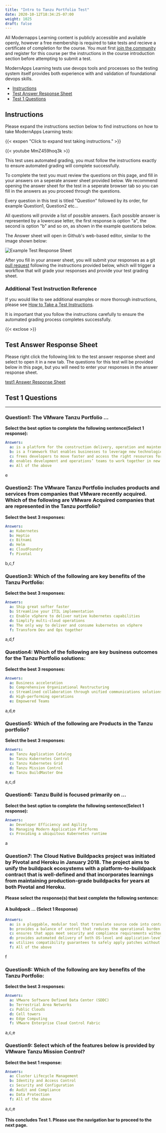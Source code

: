 ```yaml
---
title: "Intro to Tanzu Portfolio Test"
date: 2020-10-12T18:34:25-07:00
weight: 1025
draft: false
---
```


All Modernapps Learning content is publicly accessible and available openly, however a free membership is required to take tests and recieve a certificate of completion for the course. You must first [join the community](https://modernapps.ninja/about/membership/) and register for this course per the instructions in the course introduction section before attempting to submit a test.

ModernApps Learning tests use devops tools and processes so the testing system itself provides both experience with and validation of foundational devops skills.

- [Instructions](#instructions)
- [Test Answer Response Sheet](#test-answer-response-sheet)
- [Test 1 Questions](#test-1-questions)

## Instructions

Please expand the instructions section below to find instructions on how to take ModernApps Learning tests:

{{< exopen "Click to expand test taking instructions." >}}

{{< youtube MmZ459hoq3k >}}

This test uses automated grading, you must follow the instructions exactly to ensure automated grading will complete successfully. 

To complete the test you must review the questions on this page, and fill in your answers on a seperate answer sheet provided below. We recommend opening the answer sheet for the test in a seperate browser tab so you can fill in the answers as you proceed through the questions.

Every question in this test is titled "Question" followed by its order, for example Question1, Question2 etc...

All questions will provide a list of possible answers. Each possible answer is represented by a lowercase letter, the first response is option "a", the second is option "b" and so on, as shown in the example questions below. 

The Answer sheet will open in Github's web-based editor, similar to the image shown below:

![Example Test Response Sheet](https://modernapps.ninja/vspheretanzu101_vt7301/admin/assets/images/blank_test_screen_example.png)  

After you fill in your answer sheet, you will submit your responses as a git [pull request](https://docs.github.com/en/github/collaborating-with-issues-and-pull-requests/about-pull-requests) following the instructions provided below, which will trigger a workflow that will grade your responses and provide your test grading sheet. 

### Additional Test Instruction Reference<!-- omit in toc -->

If you would like to see additional examples or more thorough instructions, please see [How to Take a Test Instructions](https://modernapps.ninja/course_repo_template_ct8279/docs/reference/testinstructions/).  

It is important that you follow the instructions carefully to ensure the automated grading process completes successfully.

{{< exclose >}}

## Test Answer Response Sheet

Please right click the following link to the test answer response sheet and select to open it in a new tab. The questions for this test will be provided below in this page, but you will need to enter your responses in the answer response sheet. 

[test1 Answer Response Sheet](https://github.com/modernappsninja/modernappsskills101_ms4043/edit/main/static/admin/userdata/tests/test1.yml)  

## Test 1 Questions

---

### **Question1:** The VMware Tanzu Portfolio ...<!-- omit in toc -->

**Select the best option to complete the following sentence(Select 1 response):**

```yml
Answers:
  a: is a platform for the construction delivery, operation and maintenance of modern applications
  b: is a framework that enables businesses to leverage new technologies to better serve their customers and advance business goals
  c: frees developers to move faster and access the right resources for building and delivering modern applications
  d: enables development and operations’ teams to work together in new ways that deliver transformative business results
  e: All of the above
```
e

### **Question2:** The VMware Tanzu Portfolio includes products and services from companies that VMware recently acquired. Which of the following are VMware Acquired companies that are represented in the Tanzu portfolio? <!-- omit in toc -->

**Select the best 3 responses:**

```yml
Answers:
  a: Kubernetes
  b: Heptio
  c: Bitnami
  d: Helm
  e: CloudFoundry
  f: Pivotal
```
b,c,f

### **Question3:** Which of the following are key benefits of the Tanzu Portfolio: <!-- omit in toc -->

**Select the best 3 responses:**

```yml
Answers:
  a: Ship great softer faster
  b: Streamline your ITIL implementation
  c: Enable vSphere to deliver native kubernetes capabilities
  d: Simplify multi-cloud operations
  e: The only way to deliver and consume kubernetes on vSphere
  f: Transform Dev and Ops together
```
a,d,f

### **Question4:** Which of the following are key business outcomes for the Tanzu Portfolio solutions: <!-- omit in toc -->

**Select the best 3 responses:**

```yml
Answers:
  a: Business acceleration
  b: Comprehensive Organizational Restructuring
  c: Streamlined collaboration through unified communications solutions
  d: High-performing operations
  e: Empowered Teams
```
a,d,e

### **Question5:** Which of the following are Products in the Tanzu portfolio? <!-- omit in toc -->

**Select the best 3 responses:**

```yml
Answers:
  a: Tanzu Application Catalog
  b: Tanzu Kubernetes Control
  c: Tanzu Kubernetes Grid
  d: Tanzu Mission Control
  e: Tanzu BuildMaster One
```
a,c,d

### **Question6:** Tanzu Build is focused primarily on ... <!-- omit in toc -->

**Select the best option to complete the following sentence(Select 1 response):**

```yml
Answers:
  a: Developer Efficiency and Agility
  b: Managing Modern Application Platforms
  c: Providing a ubiquitous Kubernetes runtime
```
a

### **Question7:** The Cloud Native Buildpacks project was initiated by Pivotal and Heroku in January 2018. The project aims to unify the buildpack ecosystems with a platform-to-buildpack contract that is well-defined and that incorporates learnings from maintaining production-grade buildpacks for years at both Pivotal and Heroku. <!-- omit in toc -->

**Please select the response(s) that best complete the following sentence:**

#### **A buildpack ...** (Select 1 Response)<!-- omit in toc -->

```yml
Answers:
  a: is a pluggable, modular tool that translate source code into container images
  b: provides a balance of control that reduces the operational burden on developers and enterprise operators
  c: ensures that apps meet security and compliance requirements without developer intervention
  d: provides automated delivery of both OS-level and application-level dependency upgrades
  e: utilizes compatibility guarantees to safely apply patches without rebuilding artifacts and without unintentionally changing application behavior
  f: All of the above
```
f

### **Question8:** Which of the following are key benefits of the Tanzu Portfolio: <!-- omit in toc -->

**Select the best 3 responses:**

```yml
Answers:
  a: VMware Software Defined Data Center (SDDC)
  b: Terrestrial Area Networks
  c: Public Clouds
  d: Cell towers
  e: Edge Computing
  f: VMware Enterprise Cloud Control Fabric
```
a,c,e

### **Question9:** Select which of the features below is provided by VMware Tanzu Mission Control?<!-- omit in toc -->

**Select the best 1 response:**

```yml
Answers:
  a: Cluster Lifecycle Management
  b: Identity and Access Control
  c: Security and Configuration
  d: Audit and Compliance
  e: Data Protection
  f: All of the above
```
a,c,e

#### This concludes Test 1. Please use the navigation bar to proceed to the next page.<!-- omit in toc -->
